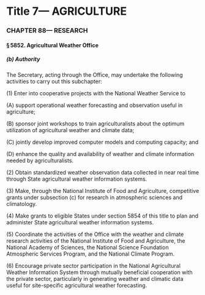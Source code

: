 
# Title 7— AGRICULTURE
### CHAPTER 88— RESEARCH
#### § 5852. Agricultural Weather Office
##### (b) Authority

The Secretary, acting through the Office, may undertake the following activities to carry out this subchapter:

(1) Enter into cooperative projects with the National Weather Service to

(A) support operational weather forecasting and observation useful in agriculture;

(B) sponsor joint workshops to train agriculturalists about the optimum utilization of agricultural weather and climate data;

(C) jointly develop improved computer models and computing capacity; and

(D) enhance the quality and availability of weather and climate information needed by agriculturalists.

(2) Obtain standardized weather observation data collected in near real time through State agricultural weather information systems.

(3) Make, through the National Institute of Food and Agriculture, competitive grants under subsection (c) for research in atmospheric sciences and climatology.

(4) Make grants to eligible States under section 5854 of this title to plan and administer State agricultural weather information systems.

(5) Coordinate the activities of the Office with the weather and climate research activities of the National Institute of Food and Agriculture, the National Academy of Sciences, the National Science Foundation Atmospheric Services Program, and the National Climate Program.

(6) Encourage private sector participation in the National Agricultural Weather Information System through mutually beneficial cooperation with the private sector, particularly in generating weather and climatic data useful for site-specific agricultural weather forecasting.
